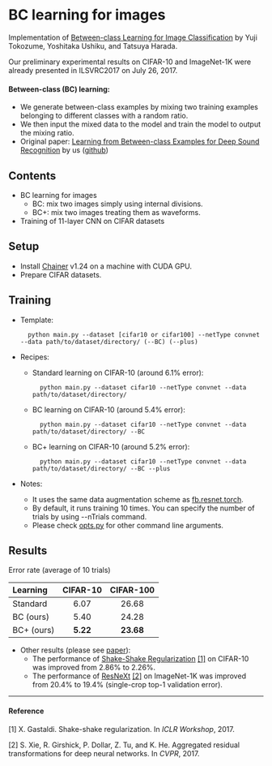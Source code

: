 BC learning for images
=========================

Implementation of [Between-class Learning for Image Classification](https://arxiv.org/abs/1711.10284) by Yuji Tokozume, Yoshitaka Ushiku, and Tatsuya Harada.

Our preliminary experimental results on CIFAR-10 and ImageNet-1K were already presented in ILSVRC2017 on July 26, 2017.

#### Between-class (BC) learning:
- We generate between-class examples by mixing two training examples belonging to different classes with a random ratio.
- We then input the mixed data to the model and
train the model to output the mixing ratio.
- Original paper: [Learning from Between-class Examples for Deep Sound Recognition](https://arxiv.org/abs/1711.10282) by us ([github](https://github.com/mil-tokyo/bc_learning_sound))

## Contents
- BC learning for images
	- BC: mix two images simply using internal divisions.
	- BC+: mix two images treating them as waveforms.
- Training of 11-layer CNN on CIFAR datasets


## Setup
- Install [Chainer](https://chainer.org/) v1.24 on a machine with CUDA GPU.
- Prepare CIFAR datasets.


## Training
- Template:

		python main.py --dataset [cifar10 or cifar100] --netType convnet --data path/to/dataset/directory/ (--BC) (--plus)
 
- Recipes:
	- Standard learning on CIFAR-10 (around 6.1% error):

			python main.py --dataset cifar10 --netType convnet --data path/to/dataset/directory/
	

	- BC learning on CIFAR-10 (around 5.4% error):

			python main.py --dataset cifar10 --netType convnet --data path/to/dataset/directory/ --BC
	
	- BC+ learning on CIFAR-10 (around 5.2% error):

			python main.py --dataset cifar10 --netType convnet --data path/to/dataset/directory/ --BC --plus
	
- Notes:
	- It uses the same data augmentation scheme as [fb.resnet.torch](https://github.com/facebook/fb.resnet.torch).
	- By default, it runs training 10 times. You can specify the number of trials by using --nTrials command.
	- Please check [opts.py](https://github.com/mil-tokyo/bc_learning_image/blob/master/opts.py) for other command line arguments.

## Results

Error rate (average of 10 trials)

| Learning | CIFAR-10 | CIFAR-100 |
|:--|:-:|:-:|
| Standard | 6.07  | 26.68 |
| BC (ours) | 5.40 | 24.28 |
| BC+ (ours) | **5.22** | **23.68** |

- Other results (please see [paper](https://arxiv.org/abs/1711.10284)):
	- The performance of [Shake-Shake Regularization](https://github.com/xgastaldi/shake-shake) [[1]](#1) on CIFAR-10 was improved from 2.86% to 2.26%.
	- The performance of [ResNeXt](https://github.com/facebookresearch/ResNeXt) [[2]](#2) on ImageNet-1K was improved from 20.4% to 19.4% (single-crop top-1 validation error).

---

#### Reference
<i id=1></i>[1] X. Gastaldi. Shake-shake regularization. In *ICLR Workshop*, 2017.

<i id=2></i>[2] S. Xie, R. Girshick, P. Dollar, Z. Tu, and K. He. Aggregated residual transformations for deep neural networks. In *CVPR*, 2017.
